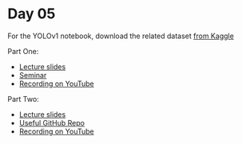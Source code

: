 # Day 05

For the YOLOv1 notebook, download the related dataset [from Kaggle](https://www.kaggle.com/datasets/mbkinaci/fruit-images-for-object-detection)

Part One:
* [Lecture slides](TBA)
* [Seminar](TBA)
* [Recording on YouTube](TBA)

Part Two:
* [Lecture slides](TBA)
* [Useful GitHub Repo](TBA)
* [Recording on YouTube](TBA)

